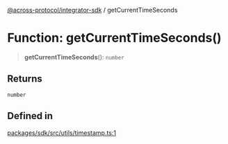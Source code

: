[@across-protocol/integrator-sdk](../README.md) / getCurrentTimeSeconds

# Function: getCurrentTimeSeconds()

> **getCurrentTimeSeconds**(): `number`

## Returns

`number`

## Defined in

[packages/sdk/src/utils/timestamp.ts:1](https://github.com/across-protocol/toolkit/blob/291e746cb19cfa8d76835b72ba70acec1a2f9971/packages/sdk/src/utils/timestamp.ts#L1)
